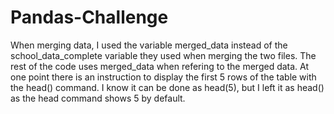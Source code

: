 # Pandas-Challenge
When merging data, I used the variable merged_data instead of the school_data_complete variable they used when merging the two files. The rest of the code uses merged_data when refering to the merged data.
At one point there is an instruction to display the first 5 rows of the table with the head() command. I know it can be done as head(5), but I left it as head() as the head command shows 5 by default.
